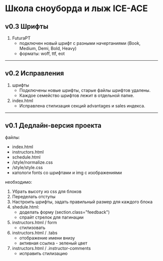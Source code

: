 Школа сноуборда и лыж ICE-ACE
=============================

v0.3 Шрифты
-----------
1. FuturaPT
	* подключен новый шрифт с разными начертаниями (Book, Medium, Demi, Bold, Heavy)
	* форматы: woff, ttf, eot

***

v0.2 Исправления
----------------

1. шрифты
	* Подключены новые шрифты, старые файлы шрифтов удалены. 
	* Каждое семейство шрифтов лежит в отдельной папке. 
2. index.html
	* Исправлена стилизация секций advantages и sales индекса.

***

v0.1 Дедлайн-версия проекта
---------------------------

файлы:

* index.html
* instructors.html
* schedule.html
* /style/normalize.css
* /style/style.css
* катологи fonts со шрифтами и img c изображениями

необходимо:

1. Убрать высоту из css для блоков
2. Переделать отступы
3. Настроить шрифты, задать правильный размер для каждого блока
4. shedule.html:
	* доделать форму (section.class="feedback")
	* спрайт стрелок для пагинации
5. instructors.html / form
	* стилизовать
6. instructors.html / .tabs 
	* отображение имени внизу
	* активная ссылка - зеленый цвет
7. instructors.html / .instructor-comments
	* исправить стилизацию